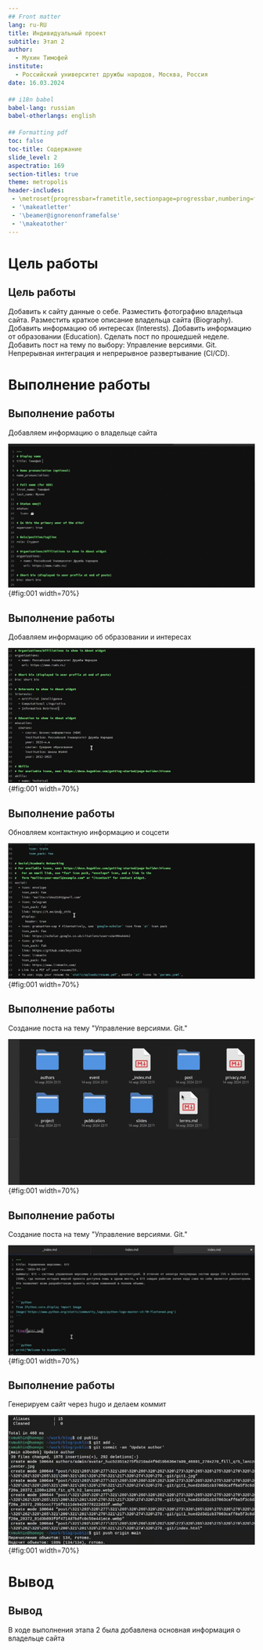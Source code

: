 ```yaml
---
## Front matter
lang: ru-RU
title: Индивидуальный проект
subtitle: Этап 2
author:
  - Мухин Тимофей
institute:
  - Российский университет дружбы народов, Москва, Россия
date: 16.03.2024

## i18n babel
babel-lang: russian
babel-otherlangs: english

## Formatting pdf
toc: false
toc-title: Содержание
slide_level: 2
aspectratio: 169
section-titles: true
theme: metropolis
header-includes:
 - \metroset{progressbar=frametitle,sectionpage=progressbar,numbering=fraction}
 - '\makeatletter'
 - '\beamer@ignorenonframefalse'
 - '\makeatother'
---
```


# Цель работы

## Цель работы

Добавить к сайту данные о себе.
        Разместить фотографию владельца сайта.
        Разместить краткое описание владельца сайта (Biography).
        Добавить информацию об интересах (Interests).
        Добавить информацию от образовании (Education).
    Сделать пост по прошедшей неделе.
    Добавить пост на тему по выбору:
        Управление версиями. Git.
        Непрерывная интеграция и непрерывное развертывание (CI/CD).

# Выполнение работы

## Выполнение работы

Добавляем информацию о владельце сайта

![](image/1.png){#fig:001 width=70%}

## Выполнение работы

Добавляем информацию об образовании и интересах

![](image/2.png){#fig:001 width=70%}
 
## Выполнение работы

Обновляем контактную информацию и соцсети

![](image/3.png){#fig:001 width=70%}

## Выполнение работы

Создание поста на тему "Управление версиями. Git."

![](image/4.png){#fig:001 width=70%}

## Выполнение работы

Создание поста на тему "Управление версиями. Git."

![](image/5.png){#fig:001 width=70%}

## Выполнение работы

Генерируем сайт через hugo и делаем коммит

![](image/6.png){#fig:001 width=70%}


# Вывод

## Вывод

В ходе выполнения этапа 2 была добавлена основная информация о владельце сайта

